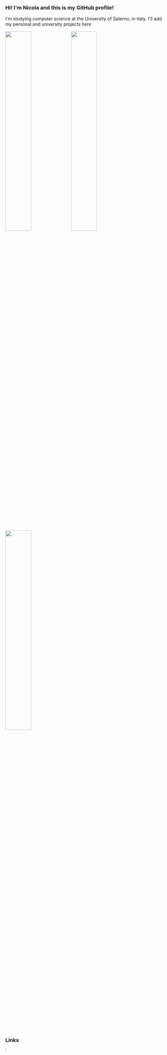 ### Hi! I'm Nicola and this is my GitHub profile!
I'm studying computer science at the University of Salerno, in Italy. I'll add my personal and university projects here

<img src="https://github-readme-stats-one-wheat.vercel.app/api?username=nf0101&show_icons=true&theme=gotham" width="40%"></img> <img src="https://github-readme-streak-stats.herokuapp.com/?user=nf0101&theme=gotham" width="40%"></img> <img src="https://github-readme-stats-one-wheat.vercel.app/api/top-langs/?username=nf0101&layout=compact&theme=gotham" width="40%"></img>

### Links
<a href="https://www.linkedin.com/in/nicola-frugieri-7237561b8/"> <img src="https://raw.githubusercontent.com/peterthehan/peterthehan/master/assets/linkedin.svg" width="3%"> </img> <a/>

